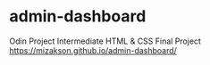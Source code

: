 # admin-dashboard
Odin Project Intermediate HTML &amp; CSS Final Project
https://mizakson.github.io/admin-dashboard/
